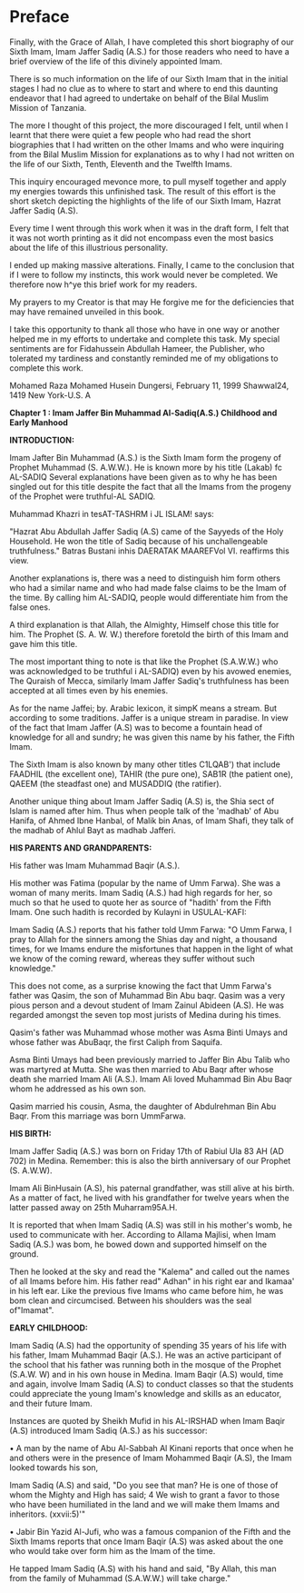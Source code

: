 Preface
=======

Finally, with the Grace of Allah, I have completed this short biography
of our Sixth Imam, Imam Jaffer Sadiq (A.S.) for those readers who need
to have a brief overview of the life of this divinely appointed Imam.

There is so much information on the life of our Sixth Imam that in the
initial stages I had no clue as to where to start and where to end this
daunting endeavor that I had agreed to undertake on behalf of the Bilal
Muslim Mission of Tanzania.

The more I thought of this project, the more discouraged I felt, until
when I learnt that there were quiet a few people who had read the short
biographies that I had written on the other Imams and who were inquiring
from the Bilal Muslim Mission for explanations as to why I had not
written on the life of our Sixth, Tenth, Eleventh and the Twelfth
Imams.

This inquiry encouraged mevonce more, to pull myself together and apply
my energies towards this unfinished task. The result of this effort is
the short sketch depicting the highlights of the life of our Sixth Imam,
Hazrat Jaffer Sadiq (A.S).

Every time I went through this work when it was in the draft form, I
felt that it was not worth printing as it did not encompass even the
most basics about the life of this illustrious personality.

I ended up making massive alterations. Finally, I came to the
conclusion that if I were to follow my instincts, this work would never
be completed. We therefore now h^ye this brief work for my readers.

My prayers to my Creator is that may He forgive me for the deficiencies
that may have remained unveiled in this book.

I take this opportunity to thank all those who have in one way or
another helped me in my efforts to undertake and complete this task. My
special sentiments are for Fidahussein Abdullah Hameer, the Publisher,
who tolerated my tardiness and constantly reminded me of my obligations
to complete this work.

Mohamed Raza Mohamed Husein Dungersi,
February 11, 1999 Shawwal24, 1419
New York-U.S. A


**Chapter 1 : Imam Jaffer Bin Muhammad Al-Sadiq(A.S.) Childhood and
Early Manhood**

**INTRODUCTION:**

Imam Jafter Bin Muhammad (A.S.) is the Sixth Imam form the progeny of
Prophet Muhammad (S. A.W.W.). He is known more by his title (Lakab) fc
AL-SADIQ Several explanations have been given as to why he has been
singled out for this title despite the fact that all the Imams from the
progeny of the Prophet were truthful-AL SADIQ.

Muhammad Khazri in tesAT-TASHRM i JL ISLAM! says:

"Hazrat Abu Abdullah Jaffer Sadiq (A.S) came of the Sayyeds of the Holy
Household. He won the title of Sadiq because of his unchallengeable
truthfulness." Batras Bustani inhis DAERATAK MAAREFVol VI. reaffirms
this view.

Another explanations is, there was a need to distinguish him form
others who had a similar name and who had made false claims to be the
Imam of the time. By calling him AL-SADIQ, people would differentiate
him from the false ones.

A third explanation is that Allah, the Almighty, Himself chose this
title for him. The Prophet (S. A. W. W.) therefore foretold the birth of
this Imam and gave him this title.

The most important thing to note is that like the Prophet (S.A.W.W.)
who was acknowledged to be truthful i AL-SADIQ) even by his avowed
enemies, The Quraish of Mecca, similarly Imam Jaffer Sadiq's
truthfulness has been accepted at all times even by his enemies.

As for the name Jaffei; by. Arabic lexicon, it simpK means a stream.
But according to some traditions. Jaffer is a unique stream in paradise.
In view of the fact that Imam Jaffer (A.S) was to become a fountain head
of knowledge for all and sundry; he was given this name by his father,
the Fifth Imam.

The Sixth Imam is also known by many other titles C1LQAB') that include
FAADHIL (the excellent one), TAHIR (the pure one), SAB1R (the patient
one), QAEEM (the steadfast one) and MUSADDIQ (the ratifier).

Another unique thing about Imam Jaffer Sadiq (A.S) is, the Shia sect of
Islam is named after him. Thus when people talk of the 'madhab' of Abu
Hanifa, of Ahmed Ibne Hanbal, of Malik bin Anas, of Imam Shafi, they
talk of the madhab of Ahlul Bayt as madhab Jafferi.

**HIS PARENTS AND GRANDPARENTS:**

His father was Imam Muhammad Baqir (A.S.).

His mother was Fatima (popular by the name of Umm Farwa). She was a
woman of many merits. Imam Sadiq (A.S.) had high regards for her, so
much so that he used to quote her as source of "hadith' from the Fifth
Imam. One such hadith is recorded by Kulayni in USULAL-KAFI:

Imam Sadiq (A.S.) reports that his father told Umm Farwa: "O Umm Farwa,
I pray to Allah for the sinners among the Shias day and night, a
thousand times, for we Imams endure the misfortunes that happen in the
light of what we know of the coming reward, whereas they suffer without
such knowledge."

This does not come, as a surprise knowing the fact that Umm Farwa's
father was Qasim, the son of Muhammad Bin Abu baqr. Qasim was a very
pious person and a devout student of Imam Zainul Abideen (A.S). He was
regarded amongst the seven top most jurists of Medina during his
times.

Qasim's father was Muhammad whose mother was Asma Binti Umays and whose
father was AbuBaqr, the first Caliph from Saquifa.

Asma Binti Umays had been previously married to Jaffer Bin Abu Talib
who was martyred at Mutta. She was then married to Abu Baqr after whose
death she married Imam Ali (A.S.). Imam Ali loved Muhammad Bin Abu Baqr
whom he addressed as his own son.

Qasim married his cousin, Asma, the daughter of Abdulrehman Bin Abu
Baqr. From this marriage was born UmmFarwa.

**HIS BIRTH:**

Imam Jaffer Sadiq (A.S.) was born on Friday 17th of Rabiul Ula 83 AH
(AD 702) in Medina. Remember: this is also the birth anniversary of our
Prophet (S. A.W.W).

Imam Ali BinHusain (A.S), his paternal grandfather, was still alive at
his birth. As a matter of fact, he lived with his grandfather for twelve
years when the latter passed away on 25th Muharram95A.H.

It is reported that when Imam Sadiq (A.S) was still in his mother's
womb, he used to communicate with her. According to Allama Majlisi, when
Imam Sadiq (A.S.) was bom, he bowed down and supported himself on the
ground.

Then he looked at the sky and read the "Kalema" and called out the
names of all Imams before him. His father read" Adhan" in his right ear
and Ikamaa' in his left ear. Like the previous five Imams who came
before him, he was bom clean and circumcised. Between his shoulders was
the seal of"Imamat".

**EARLY CHILDHOOD:**

Imam Sadiq (A.S) had the opportunity of spending 35 years of his life
with his father, Imam Muhammad Baqir (A.S.). He was an active
participant of the school that his father was running both in the mosque
of the Prophet (S.A.W. W) and in his own house in Medina. Imam Baqir
(A.S) would, time and again, involve Imam Sadiq (A.S) to conduct classes
so that the students could appreciate the young Imam's knowledge and
skills as an educator, and their future Imam.

Instances are quoted by Sheikh Mufid in his AL-IRSHAD when Imam Baqir
(A.S) introduced Imam Sadiq (A.S.) as his successor:

• A man by the name of Abu Al-Sabbah Al Kinani reports that once when
he and others were in the presence of Imam Mohammed Baqir (A.S), the
Imam looked towards his son,

Imam Sadiq (A.S) and said, "Do you see that man? He is one of those of
whom the Mighty and High has said; 4 We wish to grant a favor to those
who have been humiliated in the land and we will make them Imams and
inheritors. (xxvii:5)'"

• Jabir Bin Yazid Al-Jufi, who was a famous companion of the Fifth and
the Sixth Imams reports that once Imam Baqir (A.S) was asked about the
one who would take over form him as the Imam of the time.

He tapped Imam Sadiq (A.S) with his hand and said, "By Allah, this man
from the family of Muhammad (S.A.W.W.) will take charge."


